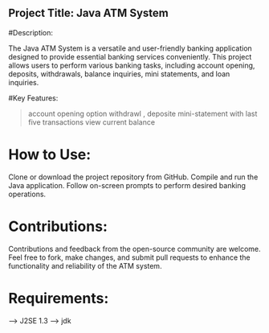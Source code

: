 
## Project Title: Java ATM System

#Description:

The Java ATM System is a versatile and user-friendly banking application designed to provide essential banking 
services conveniently. This project allows users to perform various banking tasks, including account opening, 
deposits, withdrawals, balance inquiries, mini statements, and loan inquiries.

#Key Features:

> account opening option
> withdrawl , deposite
> mini-statement with last five transactions
> view current balance

# How to Use:

Clone or download the project repository from GitHub.
Compile and run the Java application.
Follow on-screen prompts to perform desired banking operations.

# Contributions:

Contributions and feedback from the open-source community are welcome. Feel free to fork, make changes, and 
submit pull requests to enhance the functionality and reliability of the ATM system.

# Requirements:

--> J2SE 1.3
--> jdk
